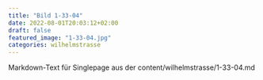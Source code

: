 ```yaml
---
title: "Bild 1-33-04"
date: 2022-08-01T20:03:12+02:00
draft: false
featured_image: "1-33-04.jpg"
categories: wilhelmstrasse
---
```



Markdown-Text für Singlepage aus der content/wilhelmstrasse/1-33-04.md